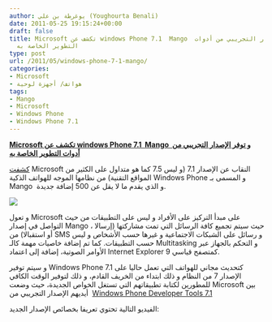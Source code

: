 ```yaml
---
author: يوغرطة بن علي (Youghourta Benali)
date: 2011-05-25 19:15:24+00:00
draft: false
title: Microsoft تكشف عن windows Phone 7.1  Mango  و توفر الإصدار التجريبي من أدوات
  التطوير الخاصة به
type: post
url: /2011/05/windows-phone-7-1-mango/
categories:
- Microsoft
- هواتف/ أجهزة لوحية
tags:
- Mango
- Microsoft
- Windows Phone
- Windows Phone 7.1
---
```


[**Microsoft تكشف عن windows Phone 7.1  Mango  و توفر الإصدار التجريبي من أدوات التطوير الخاصة به**](https://www.it-scoop.com/2011/05/windows-phone-7-1-mango/)


[كشفت](http://windowsteamblog.com/windows_phone/b/windowsphone/archive/2011/05/24/microsoft-officially-unveils-mango-hundreds-of-improvements-on-the-way.aspx) Microsoft النقاب عن الإصدار 7.1 (و ليس 7.5 كما هو متداول على الكثير من المواقع التقنية) من نظامها الموجه للهواتف الذكية Windows Phone و المسمى بـ Mango  و الذي يقدم ما لا يقل عن 500 إضافة جديدة.

[![](http://www.microsoft.com/presspass/presskits/windowsphone/images/052411/integratedMessaging_web.jpg)
](https://www.it-scoop.com/2011/05/windows-phone-7-1-mango/)



و تعول Microsoft على مبدأ التركيز على الأفراد و ليس على التطبيقات من حيث التواصل في إصدار Mango ، حيث سيتم تجميع كافة الرسائل التي تمت مشاركتها (إرسالا أو استقبالا) من SMS و رسائل على الشبكات الاجتماعية و غيرها حسب الأشخاص و ليس حسب التطبيقات. كما تم إضافة خاصيات مهمة كالـ Multitasking و التحكم بالجهاز عبر الأوامر الصوتية، إضافة إلى اعتماد Internet Explorer 9 كمتصفح قياسي.

و سيتم توفير Windows Phone 7.1 كتحديث مجاني للهواتف التي تعمل حاليا على الإصدار 7 من النظام و ذلك ابتداء من الخريف القادم، و ذلك لتوفير الوقت الكافي للمطورين لكتابة تطبيقاتهم التي تستغل الخواص الجديدة، حيث وضعت Microsoft بين أيديهم الإصدار التجريبي من  [Windows Phone Developer Tools 7.1](http://www.microsoft.com/downloads/en/details.aspx?FamilyID=77586864-ab15-40e1-bc38-713a95a56a05&displaylang=en)

الفيديو التالية تحتوي تعريفا بخصائص الإصدار الجديد:

<!-- more -->


<object width="560" height="349"><embed src="http://www.youtube.com/v/OP30F3ZxTmw?fs=1&hl=fr_FR" allowscriptaccess="always" height="349" width="560" allowfullscreen="true" type="application/x-shockwave-flash"></embed></object>



